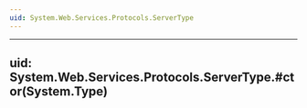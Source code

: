 ```yaml
---
uid: System.Web.Services.Protocols.ServerType
---
```


---
uid: System.Web.Services.Protocols.ServerType.#ctor(System.Type)
---
